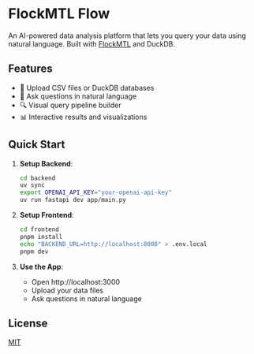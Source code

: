 # FlockMTL Flow

An AI-powered data analysis platform that lets you query your data using natural language. Built with [FlockMTL](https://dsg-polymtl.github.io/flockmtl/) and DuckDB.

## Features

- 📁 Upload CSV files or DuckDB databases
- 💬 Ask questions in natural language
- 🔍 Visual query pipeline builder
- 📊 Interactive results and visualizations

## Quick Start

1. **Setup Backend**:
   ```bash
   cd backend
   uv sync
   export OPENAI_API_KEY="your-openai-api-key"
   uv run fastapi dev app/main.py
   ```

2. **Setup Frontend**:
   ```bash
   cd frontend
   pnpm install
   echo "BACKEND_URL=http://localhost:8000" > .env.local
   pnpm dev
   ```

3. **Use the App**:
   - Open http://localhost:3000
   - Upload your data files
   - Ask questions in natural language

## License

[MIT](LICENSE)
